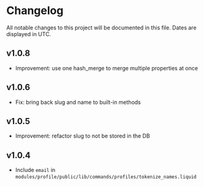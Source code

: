 # Changelog

All notable changes to this project will be documented in this file. Dates are displayed in UTC.

## v1.0.8

* Improvement: use one hash_merge to merge multiple properties at once

## v1.0.6

* Fix: bring back slug and name to built-in methods

## v1.0.5

* Improvement: refactor slug to not be stored in the DB

## v1.0.4

* Include `email` in `modules/profile/public/lib/commands/profiles/tokenize_names.liquid`
